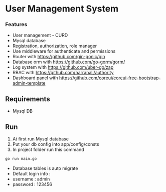 # User Management System

### Features

- User management - CURD
- Mysql database
- Registration, authorization, role manager
- Use middleware for authenticate and permissions
- Router with https://github.com/gin-gonic/gin
- Database orm with https://github.com/go-gorm/gorm/
- Log system with https://github.com/uber-go/zap
- RBAC with https://github.com/harranali/authority
- Dashboard panel with https://github.com/coreui/coreui-free-bootstrap-admin-template

## Requirements
- Mysql DB

## Run
1. At first run Mysql database
2. Put your db config into app/config/consts
3. In project folder run this command
```bash
go run main.go
```
* Database tables is auto migrate
* Default login info :
* username : admin
* password : 123456
